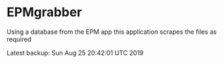 # EPMgrabber
Using a database from the EPM app this application scrapes the files as required


Latest backup: Sun Aug 25 20:42:01 UTC 2019
